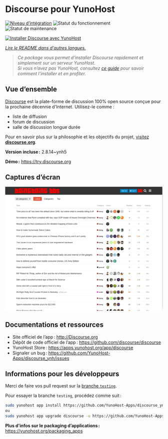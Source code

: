<!--
Nota bene : ce README est automatiquement généré par <https://github.com/YunoHost/apps/tree/master/tools/readme_generator>
Il NE doit PAS être modifié à la main.
-->

# Discourse pour YunoHost

[![Niveau d’intégration](https://dash.yunohost.org/integration/discourse.svg)](https://ci-apps.yunohost.org/ci/apps/discourse/) ![Statut du fonctionnement](https://ci-apps.yunohost.org/ci/badges/discourse.status.svg) ![Statut de maintenance](https://ci-apps.yunohost.org/ci/badges/discourse.maintain.svg)

[![Installer Discourse avec YunoHost](https://install-app.yunohost.org/install-with-yunohost.svg)](https://install-app.yunohost.org/?app=discourse)

*[Lire le README dans d'autres langues.](./ALL_README.md)*

> *Ce package vous permet d’installer Discourse rapidement et simplement sur un serveur YunoHost.*  
> *Si vous n’avez pas YunoHost, consultez [ce guide](https://yunohost.org/install) pour savoir comment l’installer et en profiter.*

## Vue d’ensemble

[Discourse](http://www.discourse.org) est la plate-forme de discussion 100% open source conçue pour la prochaine décennie d'Internet. Utilisez-le comme :

- liste de diffusion
- forum de discussion
- salle de discussion longue durée

Pour en savoir plus sur la philosophie et les objectifs du projet, [visitez **discourse.org**](http://www.discourse.org).


**Version incluse :** 2.8.14~ynh5

**Démo :** <https://try.discourse.org>

## Captures d’écran

![Capture d’écran de Discourse](./doc/screenshots/screenshot.png)

## Documentations et ressources

- Site officiel de l’app : <http://Discourse.org>
- Dépôt de code officiel de l’app : <https://github.com/discourse/discourse>
- YunoHost Store : <https://apps.yunohost.org/app/discourse>
- Signaler un bug : <https://github.com/YunoHost-Apps/discourse_ynh/issues>

## Informations pour les développeurs

Merci de faire vos pull request sur la [branche `testing`](https://github.com/YunoHost-Apps/discourse_ynh/tree/testing).

Pour essayer la branche `testing`, procédez comme suit :

```bash
sudo yunohost app install https://github.com/YunoHost-Apps/discourse_ynh/tree/testing --debug
ou
sudo yunohost app upgrade discourse -u https://github.com/YunoHost-Apps/discourse_ynh/tree/testing --debug
```

**Plus d’infos sur le packaging d’applications :** <https://yunohost.org/packaging_apps>
